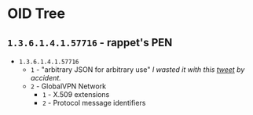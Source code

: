# OID Tree

## `1.3.6.1.4.1.57716` - rappet's PEN

- `1.3.6.1.4.1.57716`
  - `1` - "arbitrary JSON for arbitrary use" *I wasted it with this [tweet] by accident.*
  - `2` - GlobalVPN Network
    - `1` - X.509 extensions
    - `2` - Protocol message identifiers


[tweet]: https://twitter.com/rappet_/status/1417963538715455490
